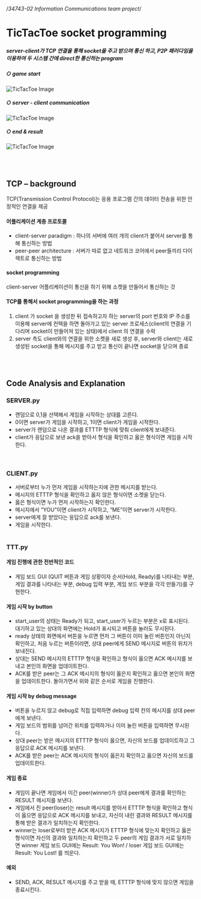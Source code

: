 /*34743-02 Information Communications team project*/

  
# TicTacToe socket programming

##### server-client가 TCP 연결을 통해 socket을 주고 받으며 통신 하고, P2P 패러다임을 이용하여 두 시스템 간에 direct한 통신하는 program
##### ○ game start
<img src="https://github.com/sohyu-na/TicTacToe/assets/113418712/941ebf48-31d1-481a-bcaa-bce1247d3777" alt="TicTacToe Image">

##### ○ server - client communication
<img src="https://github.com/sohyu-na/TicTacToe/assets/113418712/fff43b6c-5123-48da-b501-37c92054a52b" alt="TicTacToe Image">

##### ○ end & result
<img src="https://github.com/sohyu-na/TicTacToe/assets/113418712/d9c98eaa-388f-49ff-885f-c9920eff82ad" alt="TicTacToe Image">

<br></br>
## TCP – background
<p>TCP(Transmission Control Protocol)는 응용 프로그램 간의 데이터 전송을 위한 안정적인 연결을 제공 </p>

#### 어플리케이션 계층 프로토콜 <br>
  -  client-server paradigm : 하나의 서버에 여러 개의 client가 붙어서 server를 통해 통신하는 방법
  -   peer-peer architecture : 서버가 따로 없고 네트워크 코어에서 peer들끼리 다이렉트로 통신하는 방법<br>
     

#### socket programming <br>
   client-server 어플리케이션이 통신을 하기 위해 소켓을 만들어서 통신하는 것 <br>
  
#### TCP를 통해서 socket programming을 하는 과정<br>
1.   client 가 socket 을 생성한 뒤 접속하고자 하는 server의 port 번호와 IP 주소를 이용해 server에 컨택을 하면 돌아가고 있는 server 프로세스(client의 연결을 기다리며 socket이 만들어져 있는 상태)에서 client 의 연결을 수락 <br>
2.   server 측도 client와의 연결을 위한 소켓을 새로 생성 후, server와 client는 새로 생성된 socket을 통해 메시지를 주고 받고 통신이 끝나면 socket을 닫으며 종료 <br>
</p>
<br></br>

## Code Analysis and Explanation

### SERVER.py

  - 랜덤으로 0,1을 선택해서 게임을 시작하는 상대를 고른다. <br>
  - 0이면 server가 게임을 시작하고, 1이면 client가 게임을 시작한다. <br>
  - server가 랜덤으로 나온 결과를 ETTTP 형식에 맞춰 client에게 보내준다. <br>
  - client가 응답으로 보낸 ack을 받아서 형식을 확인하고 옳은 형식이면 게임을 시작한다.<br>
<br></br>
### CLIENT.py

  - 서버로부터 누가 먼저 게임을 시작하는지에 관한 메시지를 받는다. <br>
  - 메시지의 ETTTP 형식을 확인하고 옳지 않은 형식이면 소켓을 닫는다. <br>
  - 옳은 형식이면 누가 먼저 시작하는지 확인한다. <br>
  - 메시지에서 “YOU”이면 client가 시작하고, “ME”이면 server가 시작한다. <br>
  - server에게 잘 받았다는 응답으로 ack를 보낸다. <br>
  - 게임을 시작한다.
 <br></br>
### TTT.py
#### 게임 진행에 관한 전반적인 코드
  
- 게임 보드 GUI (QUIT 버튼과 게임 상황이자 순서(Hold, Ready)를 나타내는 부분, 게임 결과를 나타내는 부분, debug 입력 부분, 게임 보드 부분을 각각 만들기)를 구현한다.<br>

#### 게임 시작 by button
- start_user의 상태는 Ready가 되고, start_user가 누르는 부분은 x로 표시된다. 대기하고 있는 상대의 화면에는 Hold가 표시되고 버튼을 눌러도 무시된다. <br>
- ready 상태의 화면에서 버튼을 누르면 먼저 그 버튼이 이미 눌린 버튼인지 아닌지 확인하고, 처음 누르는 버튼이라면, 상대 peer에게 SEND 메시지로 버튼의 위치가 보내진다.<br>
- 상대는 SEND 메시지의 ETTTP 형식을 확인하고 형식이 옳으면 ACK 메시지를 보내고 본인의 화면을 업데이트한다.<br>
- ACK를 받은 peer는 그 ACK 메시지의 형식이 옳은지 확인하고 옳으면 본인의 화면을 업데이트한다. 돌아가면서 위와 같은 순서로 게임을 진행한다.<br>
 
#### 게임 시작 by debug message
- 버튼을 누르지 않고 debug로 직접 입력하면 debug 입력 칸의 메시지를 상대 peer에게 보낸다.<br>
- 게임 보드의 범위를 넘어간 위치를 입력하거나 이미 눌린 버튼을 입력하면 무시된다.<br>
- 상대 peer는 받은 메시지의 ETTTP 형식이 옳으면, 자신의 보드를 업데이트하고 그 응답으로 ACK 메시지를 보낸다.<br>
- ACK를 받은 peer는 ACK 메시지의 형식이 옳은지 확인하고 옳으면 자신의 보드를 업데이트한다. <br>


#### 게임 종료
- 게임이 끝나면 게임에서 이긴 peer(winner)가 상대 peer에게 결과를 확인하는 RESULT 메시지를 보낸다.<br>
- 게임에서 진 peer(loser)는 result 메시지를 받아서 ETTTP 형식을 확인하고 형식이 옳으면 응답으로 ACK 메시지를 보내고, 자신이 내린 결과와 RESULT 메시지를 통해 받은 결과가 일치하는지 확인한다.<br>
- winner는 loser로부터 받은 ACK 메시지가 ETTTP 형식에 맞는지 확인하고 옳은 형식이면 자신의 결과와 일치하는지 확인하고 두 peer의 게임 결과가 서로 일치하면 winner 게임 보드 GUI에는 Result: You Won! / loser 게임 보드 GUI에는 Result: You Lost! 를 띄운다. <br>

#### 예외
- SEND, ACK, RESULT 메시지를 주고 받을 때, ETTTP 형식에 맞지 않으면 게임을 종료시킨다.<br>





